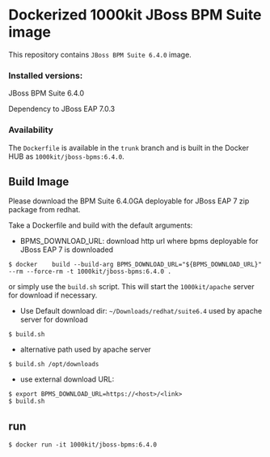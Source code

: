 # Dockerized 1000kit JBoss BPM Suite image

This repository contains `JBoss BPM Suite 6.4.0` image.



### Installed versions:

 JBoss BPM Suite 6.4.0

 Dependency to JBoss EAP 7.0.3

### Availability

The `Dockerfile` is available in the `trunk` branch and is built in the Docker HUB as `1000kit/jboss-bpms:6.4.0`.

## Build Image

Please download the  BPM Suite 6.4.0GA deployable for JBoss EAP 7 zip package from redhat.

Take a Dockerfile and build with the default arguments:
* BPMS_DOWNLOAD_URL: download http url where bpms deployable for JBoss EAP 7 is downloaded
 
~~~~
$ docker 	build --build-arg BPMS_DOWNLOAD_URL="${BPMS_DOWNLOAD_URL}" --rm --force-rm -t 1000kit/jboss-bpms:6.4.0 .
~~~~

or simply use the `build.sh` script. This will start the `1000kit/apache` server for download if necessary.

* Use Default download dir: `~/Downloads/redhat/suite6.4` used by apache server for download
~~~~
$ build.sh
~~~~

* alternative path used by apache server
~~~~
$ build.sh /opt/downloads
~~~~

* use external download URL:
~~~~
$ export BPMS_DOWNLOAD_URL=https://<host>/<link>
$ build.sh
~~~~

## run
~~~~
$ docker run -it 1000kit/jboss-bpms:6.4.0
~~~~
